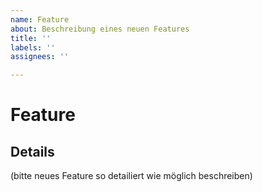 ```yaml
---
name: Feature
about: Beschreibung eines neuen Features
title: ''
labels: ''
assignees: ''

---
```


# Feature

## Details
(bitte neues Feature so detailiert wie möglich beschreiben)
